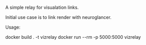 A simple relay for visualation links.

Initial use case is to link render with neuroglancer.

Usage:

docker build . -t vizrelay
docker run --rm -p 5000:5000 vizrelay
